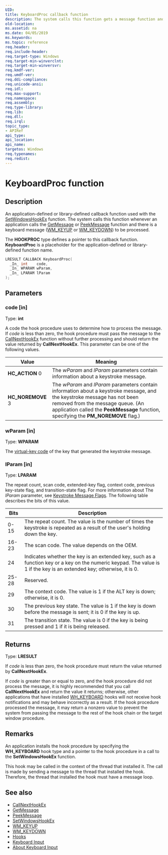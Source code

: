 ```yaml
---
UID: 
title: KeyboardProc callback function
description: The system calls this function gets a message function and there is a keyboard message to process.
old-location: 
ms.assetid: na
ms.date: 04/05/2019
ms.keywords: 
ms.topic: reference
req.header: 
req.include-header: 
req.target-type: Windows
req.target-min-winverclnt: 
req.target-min-winversvr: 
req.kmdf-ver: 
req.umdf-ver: 
req.ddi-compliance: 
req.unicode-ansi: 
req.idl: 
req.max-support: 
req.namespace: 
req.assembly: 
req.type-library: 
req.lib: 
req.dll: 
req.irql: 
topic_type:
- APIRef
api_type: 
api_location: 
api_name: 
targetos: Windows
req.typenames: 
req.redist: 
---
```


# KeyboardProc function

## Description

An application-defined or library-defined callback function used with the [SetWindowsHookEx](/windows/desktop/api/winuser/nf-winuser-setwindowshookexw) function.
The system calls this function whenever an application calls the [GetMessage](/windows/desktop/api/winuser/nf-winuser-getmessage) or [PeekMessage](/windows/desktop/api/winuser/nf-winuser-peekmessagew) function and there is a keyboard message ([WM_KEYUP](/windows/desktop/inputdev/wm-keyup) or [WM_KEYDOWN](/windows/desktop/inputdev/wm-keydown)) to be processed.

The **HOOKPROC** type defines a pointer to this callback function.
**KeyboardProc** is a placeholder for the application-defined or library-defined function name.

```cpp
LRESULT CALLBACK KeyboardProc(
  _In_ int    code,
  _In_ WPARAM wParam,
  _In_ LPARAM lParam
);
```

## Parameters

### code [in]

Type: **int**

A code the hook procedure uses to determine how to process the message.
If *code* is less than zero, the hook procedure must pass the message to the [CallNextHookEx](/windows/desktop/api/winuser/nf-winuser-callnexthookex) function without further processing and should return the value returned by **CallNextHookEx**.
This parameter can be one of the following values.

| Value | Meaning |
|-------|---------|
| **HC_ACTION** 0 | The *wParam* and *lParam* parameters contain information about a keystroke message. |
| **HC_NOREMOVE** 3 | The *wParam* and *lParam* parameters contain information about a keystroke message, and the keystroke message has not been removed from the message queue. (An application called the **PeekMessage** function, specifying the **PM_NOREMOVE** flag.) |

### wParam [in]

Type: **WPARAM**

The [virtual-key code](/windows/desktop/inputdev/virtual-key-codes) of the key that generated the keystroke message.

### lParam [in]

Type: **LPARAM**

The repeat count, scan code, extended-key flag, context code, previous key-state flag, and transition-state flag.
For more information about The *lParam* parameter, see [Keystroke Message Flags](/windows/desktop/inputdev/about-keyboard-input).
The following table describes the bits of this value.

| Bits | Description |
|-------|---------|
| 0-15 | The repeat count. The value is the number of times the keystroke is repeated as a result of the user's holding down the key. |
| 16-23 | The scan code. The value depends on the OEM. |
| 24 | Indicates whether the key is an extended key, such as a function key or a key on the numeric keypad. The value is 1 if the key is an extended key; otherwise, it is 0. |
| 25-28 | Reserved. |
| 29 | The context code. The value is 1 if the ALT key is down; otherwise, it is 0. |
| 30 | The previous key state. The value is 1 if the key is down before the message is sent; it is 0 if the key is up. |
| 31 | The transition state. The value is 0 if the key is being pressed and 1 if it is being released. |

## Returns

Type: **LRESULT**

If *code* is less than zero, the hook procedure must return the value returned by **CallNextHookEx**.

If *code* is greater than or equal to zero, and the hook procedure did not process the message, it is highly recommended that you call **CallNextHookEx** and return the value it returns; otherwise, other applications that have installed [WH_KEYBOARD](about-hooks.md) hooks will not receive hook notifications and may behave incorrectly as a result.
If the hook procedure processed the message, it may return a nonzero value to prevent the system from passing the message to the rest of the hook chain or the target window procedure.

## Remarks

An application installs the hook procedure by specifying the **WH_KEYBOARD** hook type and a pointer to the hook procedure in a call to the **SetWindowsHookEx** function.

This hook may be called in the context of the thread that installed it.
The call is made by sending a message to the thread that installed the hook.
Therefore, the thread that installed the hook must have a message loop.

## See also

- [CallNextHookEx](/windows/desktop/api/winuser/nf-winuser-callnexthookex)
- [GetMessage](/windows/desktop/api/winuser/nf-winuser-getmessage)
- [PeekMessage](/windows/desktop/api/winuser/nf-winuser-peekmessagew)
- [SetWindowsHookEx](/windows/desktop/api/winuser/nf-winuser-setwindowshookexw)
- [WM_KEYUP](/windows/desktop/inputdev/wm-keyup)
- [WM_KEYDOWN](/windows/desktop/inputdev/wm-keydown)
- [Hooks](hooks.md)
- [Keyboard Input](keyboard-input.md)
- [About Keyboard Input](about-keyboard-input.md)
